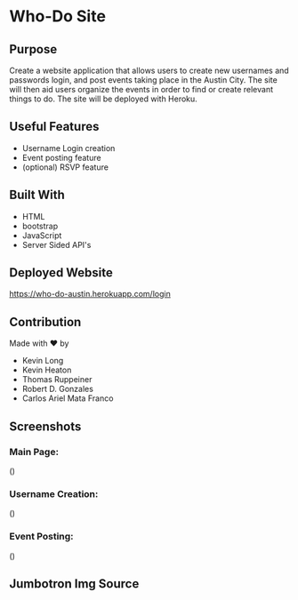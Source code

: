 # Who-Do Site


## Purpose
Create a website application that allows users to create new usernames and passwords login, and post events taking place in the Austin City. The site will then aid users organize the events in order to find or create relevant things to do.
The site will be deployed with Heroku.

## Useful Features
* Username Login creation
* Event posting feature
* (optional) RSVP feature


## Built With
* HTML
* bootstrap
* JavaScript
* Server Sided API's

## Deployed Website
https://who-do-austin.herokuapp.com/login

## Contribution
Made with ❤️ by 
* Kevin Long
* Kevin Heaton
* Thomas Ruppeiner
* Robert D. Gonzales
* Carlos Ariel Mata Franco

## Screenshots

### Main Page:
()
### Username Creation:
()

### Event Posting:
()

## Jumbotron Img Source

